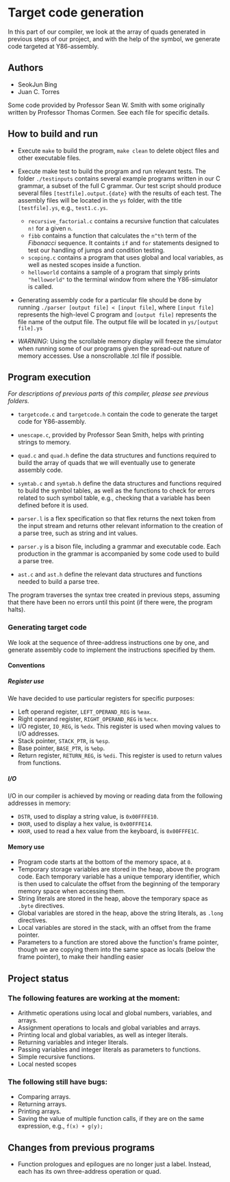 # Target code generation

In this part of our compiler, we look at the array of quads generated in previous steps of our project, and with the help of the symbol, we generate code targeted at Y86-assembly.

## Authors
- SeokJun Bing
- Juan C. Torres

Some code provided by Professor Sean W. Smith with some originally written by Professor Thomas Cormen. See each file for specific details.

## How to build and run

- Execute `make` to build the program, `make clean` to delete object files and other executable files.

- Execute make test to build the program and run relevant tests. The folder `./testinputs` contains several example programs written in our C grammar, a subset of the full C grammar. Our test script should produce several files `[testfile].output.{date}` with the results of each test. The assembly files will be located in the `ys` folder, with the title `[testfile].ys`, e.g., `test1.c.ys`.

    - `recursive_factorial.c` contains a recursive function that calculates `n!` for a given `n`.
    - `fibb` contains a function that calculates the `n^th` term of the _Fibonacci_ sequence. It containts `if` and `for` statements designed to test our handling of jumps and condition testing.
    - `scoping.c` contains a program that uses global and local variables, as well as nested scopes inside a function.
    - `helloworld` contains a sample of a program that simply prints `"helloworld"` to the terminal window from where the Y86-simulator is called.


- Generating assembly code for a particular file should be done by running `./parser [output file] < [input file]`, where `[input file]` represents the high-level C program and `[output file]` represents the file name of the output file. The output file will be located in `ys/[output file].ys`

- *WARNING*: Using the scrollable memory display will freeze the simulator when running some of our programs given the spread-out nature of memory accesses. Use a nonscrollable .tcl file if possible.

## Program execution

*For descriptions of previous parts of this compiler, please see previous folders.*

- `targetcode.c` and `targetcode.h` contain the code to generate the target code for Y86-assembly.

- `unescape.c`, provided by Professor Sean Smith, helps with printing strings to memory.

- `quad.c` and `quad.h` define the data structures and functions required to build the array of quads that we will eventually use to generate assembly code.

- `symtab.c` and `symtab.h` define the data structures and functions required to build the symbol tables, as well as the functions to check for errors related to such symbol table,
e.g., checking that a variable has been defined before it is used.

- `parser.l` is a flex specification so that flex returns the next token from the input stream and returns other relevant information to the creation of a parse tree, such as string and int values.

- `parser.y` is a bison file, including a grammar and executable code. Each production in the grammar is accompanied by some code used to build a parse tree.

- `ast.c` and `ast.h` define the relevant data structures and functions needed to build a parse tree.

The program traverses the syntax tree created in previous steps, assuming that there have been no errors until this point (if there were, the program halts).


### Generating target code

We look at the sequence of three-address instructions one by one, and generate assembly code to implement the instructions specified by them.

#### Conventions
##### Register use

We have decided to use particular registers for specific purposes:


- Left operand register, `LEFT_OPERAND_REG` is `%eax`.
- Right operand register, `RIGHT_OPERAND_REG` is `%ecx`.
- I/O register, `IO_REG`, is `%edx`. This register is used when moving values to I/O addresses.
- Stack pointer, `STACK_PTR`, is `%esp`.
- Base pointer, `BASE_PTR`, is `%ebp`.
- Return register, `RETURN_REG`, is `%edi`. This register is used to return values from functions.

##### I/O

I/O in our compiler is achieved by moving or reading data from the following addresses in memory:


- `DSTR`, used to display a string value, is `0x00FFFE10`.
- `DHXR`, used to display a hex value, is `0x00FFFE14`.
- `KHXR`, used to read a hex value from the keyboard, is `0x00FFFE1C`.

#### Memory use

- Program code starts at the bottom of the memory space, at `0`.
- Temporary storage variables are stored in the heap, above the program code. Each temporary variable has a unique temporary identifier, which is then used to calculate the offset from the beginning of the temporary memory space when accessing them.
- String literals are stored in the heap, above the temporary space as `.byte` directives.
- Global variables are stored in the heap, above the string literals, as `.long` directives.
- Local variables are stored in the stack, with an offset from the frame pointer.
- Parameters to a function are stored above the function's frame pointer, though we are copying them into the same space as locals (below the frame pointer), to make their handling easier

## Project status

### The following features are working at the moment:

- Arithmetic operations using local and global numbers, variables, and arrays.
- Assignment operations to locals and global variables and arrays.
- Printing local and global variables, as well as integer literals.
- Returning variables and integer literals.
- Passing variables and integer literals as parameters to functions.
- Simple recursive functions.
- Local nested scopes

### The following still have bugs:

- Comparing arrays.
- Returning arrays.
- Printing arrays.
- Saving the value of multiple function calls, if they are on the same expression,
e.g., `f(x) + g(y);`

## Changes from previous programs

- Function prologues and epilogues are no longer just a label. Instead, each has its own three-address operation or quad.

